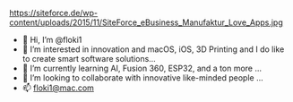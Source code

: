 https://siteforce.de/wp-content/uploads/2015/11/SiteForce_eBusiness_Manufaktur_Love_Apps.jpg
- 👋 Hi, I’m @floki1
- 👀 I’m interested in innovation and macOS, iOS, 3D Printing and I do like to create smart software solutions...
- 🌱 I’m currently learning AI, Fusion 360, ESP32, and a ton more ...
- 💞️ I’m looking to collaborate with innovative like-minded people ...
- 📫 floki1@mac.com

<!---
floki1/floki1 is a ✨ special ✨ repository because its `README.md` (this file) appears on your GitHub profile.
You can click the Preview link to take a look at your changes.
--->
